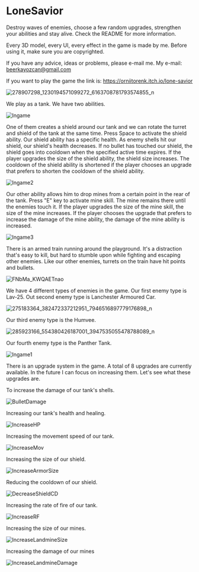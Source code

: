 # LoneSavior
Destroy waves of enemies, choose a few random upgrades, strengthen your abilities and stay alive. Check the README for more information.

Every 3D model, every UI, every effect in the game is made by me.
Before using it, make sure you are copyrighted. 

If you have any advice, ideas or problems, please e-mail me. My e-mail: beerkayozcan@gmail.com

If you want to play the game the link is: https://orniitorenk.itch.io/lone-savior

![278907298_1230194571099272_6163708781793574855_n](https://user-images.githubusercontent.com/77323644/186819734-c1072f74-d6e1-499d-a96c-a2fe544897e2.jpg)

We play as a tank. We have two abilities.

![Ingame](https://user-images.githubusercontent.com/77323644/186807869-12d6ef3f-2d58-45ef-9d65-9ae4b82cc713.jpg)

One of them creates a shield around our tank and we can rotate the turret and shield of the tank at the same time.
Press Space to activate the shield ability.
Our shield ability has a specific health. As enemy shells hit our shield, our shield's health decreases. If no bullet has touched our shield, the shield goes into cooldown when the specified active time expires.
If the player upgrades the size of the shield ability, the shield size increases.
The cooldown of the shield ability is shortened if the player chooses an upgrade that prefers to shorten the cooldown of the shield ability.


![Ingame2](https://user-images.githubusercontent.com/77323644/186809029-53f39436-707e-469f-b6e3-b31d3f4574ae.jpg)

Our other ability allows him to drop mines from a certain point in the rear of the tank.
Press "E" key to activate mine skill.
The mine remains there until the enemies touch it.
If the player upgrades the size of the mine skill, the size of the mine increases.
If the player chooses the upgrade that prefers to increase the damage of the mine ability, the damage of the mine ability is increased.

![Ingame3](https://user-images.githubusercontent.com/77323644/186813839-59415fac-d074-4f07-abc5-c7f1cd2d68f8.jpg)

There is an armed train running around the playground. It's a distraction that's easy to kill, but hard to stumble upon while fighting and escaping other enemies.
Like our other enemies, turrets on the train have hit points and bullets.

![FNbMa_KWQAETnao](https://user-images.githubusercontent.com/77323644/186816573-eb9b7d1d-3479-4565-b391-cfbb1fe2d997.jpeg)

We have 4 different types of enemies in the game.
Our first enemy type is Lav-25. 
Out second enemy type is Lanchester Armoured Car.

![275183364_382472337212951_7946516897779176898_n](https://user-images.githubusercontent.com/77323644/186818270-b8165efc-594f-46c4-a3aa-6e65eef0363c.jpg)

Our third enemy type is the Humvee.

![285923166_554380426187001_3947535055478788089_n](https://user-images.githubusercontent.com/77323644/186818957-8a6c891c-f602-4dc2-a088-654570078f1c.jpg)

Our fourth enemy type is the Panther Tank.

![Ingame1](https://user-images.githubusercontent.com/77323644/186809862-1d8158ec-4bdf-45bb-bf63-07f8744ef9f5.jpg)

There is an upgrade system in the game. A total of 8 upgrades are currently available. In the future I can focus on increasing them. Let's see what these upgrades are.

To increase the damage of our tank's shells.

![BulletDamage](https://user-images.githubusercontent.com/77323644/186810816-5bdd33f4-c097-4f66-9b1e-430594437dee.jpg)

Increasing our tank's health and healing.

![IncreaseHP](https://user-images.githubusercontent.com/77323644/186810913-190fefd8-a54c-4e4a-86dd-9bca79199807.jpg)

Increasing the movement speed of our tank.

![IncreaseMov](https://user-images.githubusercontent.com/77323644/186810965-2b8713b2-054f-4693-a95f-669b60b8665f.jpg)

Increasing the size of our shield.

![IncreaseArmorSize](https://user-images.githubusercontent.com/77323644/186811026-19ce4494-a05f-4d68-8333-243525ca28cb.jpg)

Reducing the cooldown of our shield.

![DecreaseShieldCD](https://user-images.githubusercontent.com/77323644/186811069-ea5ca7c3-3137-40bf-a0c9-3a0954d03a70.jpg)

Increasing the rate of fire of our tank.

![IncreaseRF](https://user-images.githubusercontent.com/77323644/186811135-0fc915ef-15ff-45dc-af36-12118acd5697.jpg)

Increasing the size of our mines.

![IncreaseLandmineSize](https://user-images.githubusercontent.com/77323644/186811209-6911badf-4661-4126-9012-76f8e8629715.jpg)

Increasing the damage of our mines

![IncreaseLandmineDamage](https://user-images.githubusercontent.com/77323644/186811252-6e39bfa0-65da-4554-83d4-bfa96ff6b8b3.jpg)


